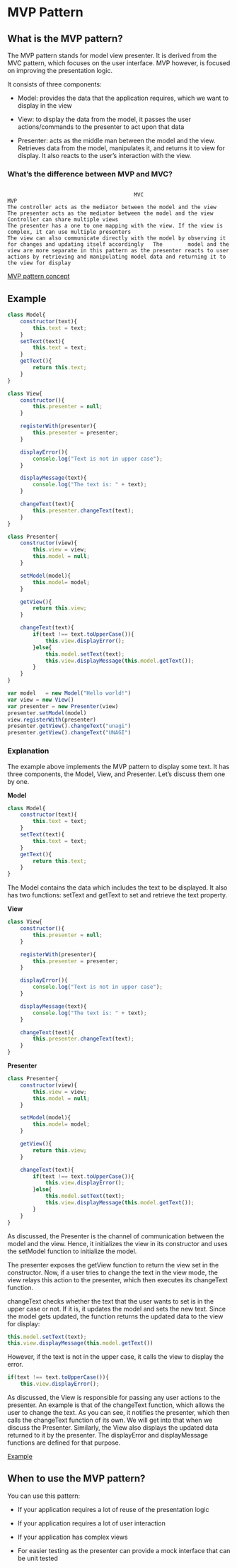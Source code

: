 # MVP Pattern
## What is the MVP pattern?
The MVP pattern stands for model view presenter. It is derived from the MVC pattern, which focuses on the user interface. MVP however, is focused on improving the presentation logic.

It consists of three components:

- Model: provides the data that the application requires, which we want to display in the view

- View: to display the data from the model, it passes the user actions/commands to the presenter to act upon that data

- Presenter: acts as the middle man between the model and the view. Retrieves data from the model, manipulates it, and returns it to view for display. It also reacts to the user’s interaction with the view.

### What’s the difference between MVP and MVC?

```

                                        MVC                                                                                                            	MVP
The controller acts as the mediator between the model and the view	                                                         The presenter acts as the mediator between the model and the view
Controller can share multiple views	                                                                                         The presenter has a one to one mapping with the view. If the view is complex, it can use multiple presenters
The view can also communicate directly with the model by observing it for changes and updating itself accordingly	The        model and the view are more separate in this pattern as the presenter reacts to user actions by retrieving and manipulating model data and returning it to the view for display
```
[MVP pattern concept](./concept.jpg)

## Example
```javascript
class Model{
    constructor(text){
        this.text = text;
    }
    setText(text){
        this.text = text;
    }
    getText(){
        return this.text;
    }
}

class View{
    constructor(){
        this.presenter = null;
    }

    registerWith(presenter){
        this.presenter = presenter;
    }

    displayError(){
        console.log("Text is not in upper case");
    }

    displayMessage(text){
        console.log("The text is: " + text);
    }

    changeText(text){
        this.presenter.changeText(text);
    }
}

class Presenter{
    constructor(view){
        this.view = view;
        this.model = null;
    }

    setModel(model){
        this.model= model;
    }

    getView(){
        return this.view;
    }

    changeText(text){
        if(text !== text.toUpperCase()){
            this.view.displayError();
        }else{
            this.model.setText(text); 
            this.view.displayMessage(this.model.getText());
        }
    }
}

var model   = new Model("Hello world!")
var view = new View()
var presenter = new Presenter(view)
presenter.setModel(model)
view.registerWith(presenter)
presenter.getView().changeText("unagi")
presenter.getView().changeText("UNAGI")
```

### Explanation
The example above implements the MVP pattern to display some text. It has three components, the Model, View, and Presenter. Let’s discuss them one by one.

**Model**
```javascript
class Model{
    constructor(text){
        this.text = text;
    }
    setText(text){
        this.text = text;
    }
    getText(){
        return this.text;
    }
}
```
The Model contains the data which includes the text to be displayed. It also has two functions: setText and getText to set and retrieve the text property.

**View**
```javascript
class View{
    constructor(){
        this.presenter = null;
    }

    registerWith(presenter){
        this.presenter = presenter;
    }

    displayError(){
        console.log("Text is not in upper case");
    }

    displayMessage(text){
        console.log("The text is: " + text);
    }

    changeText(text){
        this.presenter.changeText(text);
    }
}
```

**Presenter**
```javascript
class Presenter{
    constructor(view){
        this.view = view;
        this.model = null;
    }

    setModel(model){
        this.model= model;
    }

    getView(){
        return this.view;
    }

    changeText(text){
        if(text !== text.toUpperCase()){
            this.view.displayError();
        }else{
            this.model.setText(text); 
            this.view.displayMessage(this.model.getText());
        }
    }
}
```
As discussed, the Presenter is the channel of communication between the model and the view. Hence, it initializes the view in its constructor and uses the setModel function to initialize the model.

The presenter exposes the getView function to return the view set in the constructor. Now, if a user tries to change the text in the view mode, the view relays this action to the presenter, which then executes its changeText function.

changeText checks whether the text that the user wants to set is in the upper case or not. If it is, it updates the model and sets the new text. Since the model gets updated, the function returns the updated data to the view for display:
```javascript
this.model.setText(text);
this.view.displayMessage(this.model.getText()) 
```
However, if the text is not in the upper case, it calls the view to display the error.
```javascript
if(text !== text.toUpperCase()){
    this.view.displayError();
```    
As discussed, the View is responsible for passing any user actions to the presenter. An example is that of the changeText function, which allows the user to change the text. As you can see, it notifies the presenter, which then calls the changeText function of its own. We will get into that when we discuss the Presenter. Similarly, the View also displays the updated data returned to it by the presenter. The displayError and displayMessage functions are defined for that purpose.

[Example](./example.jpg)

## When to use the MVP pattern?
You can use this pattern:

- If your application requires a lot of reuse of the presentation logic

- If your application requires a lot of user interaction

- If your application has complex views

- For easier testing as the presenter can provide a mock interface that can be unit tested
